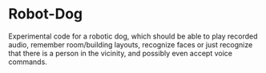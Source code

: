 # Robot-Dog
Experimental code for a robotic dog, which should be able to play recorded audio, remember room/building layouts, recognize faces or just recognize that there is a person in the vicinity, and possibly even accept voice commands.
